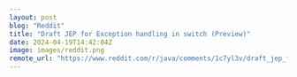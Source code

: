```yaml
---
layout: post
blog: "Reddit"
title: "Draft JEP for Exception handling in switch (Preview)"
date: 2024-04-19T14:42:04Z
image: images/reddit.png
remote_url: "https://www.reddit.com/r/java/comments/1c7yl3v/draft_jep_for_exception_handling_in_switch_preview/"
---
```


